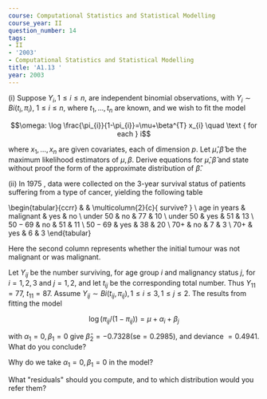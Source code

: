 ```yaml
---
course: Computational Statistics and Statistical Modelling
course_year: II
question_number: 14
tags:
- II
- '2003'
- Computational Statistics and Statistical Modelling
title: 'A1.13 '
year: 2003
---
```



(i) Suppose $Y_{i}, 1 \leqslant i \leqslant n$, are independent binomial observations, with $Y_{i} \sim B i\left(t_{i}, \pi_{i}\right)$, $1 \leqslant i \leqslant n$, where $t_{1}, \ldots, t_{n}$ are known, and we wish to fit the model

$$\omega: \log \frac{\pi_{i}}{1-\pi_{i}}=\mu+\beta^{T} x_{i} \quad \text { for each } i$$

where $x_{1}, \ldots, x_{n}$ are given covariates, each of dimension $p$. Let $\hat{\mu}, \hat{\beta}$ be the maximum likelihood estimators of $\mu, \beta$. Derive equations for $\hat{\mu}, \hat{\beta}$ and state without proof the form of the approximate distribution of $\hat{\beta}$.

(ii) In 1975 , data were collected on the 3-year survival status of patients suffering from a type of cancer, yielding the following table

\begin{tabular}{ccrr} 
& & \multicolumn{2}{c}{ survive? } \\
age in years & malignant & yes & no \\
under 50 & no & 77 & 10 \\
under 50 & yes & 51 & 13 \\
$50-69$ & no & 51 & 11 \\
$50-69$ & yes & 38 & 20 \\
$70+$ & no & 7 & 3 \\
$70+$ & yes & 6 & 3
\end{tabular}

Here the second column represents whether the initial tumour was not malignant or was malignant.

Let $Y_{i j}$ be the number surviving, for age group $i$ and malignancy status $j$, for $i=1,2,3$ and $j=1,2$, and let $t_{i j}$ be the corresponding total number. Thus $Y_{11}=77$, $t_{11}=87$. Assume $Y_{i j} \sim B i\left(t_{i j}, \pi_{i j}\right), 1 \leqslant i \leqslant 3,1 \leqslant j \leqslant 2$. The results from fitting the model

$$\log \left(\pi_{i j} /\left(1-\pi_{i j}\right)\right)=\mu+\alpha_{i}+\beta_{j}$$

with $\alpha_{1}=0, \beta_{1}=0$ give $\hat{\beta}_{2}=-0.7328(\mathrm{se}=0.2985)$, and deviance $=0.4941$. What do you conclude?

Why do we take $\alpha_{1}=0, \beta_{1}=0$ in the model?

What "residuals" should you compute, and to which distribution would you refer them?